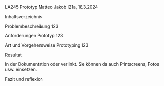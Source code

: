 LA245 Prototyp
Matteo Jakob I21a, 18.3.2024

Inhaltsverzeichnis

Problembeschreibung
123

Anforderungen Prototyp
123

Art und Vorgehensweise Prototyping
123

Resultat

In der Dokumentation oder verlinkt.
Sie können da auch Printscreens, Fotos usw. einsetzen.

Fazit und reflexion
